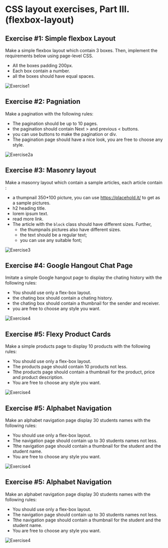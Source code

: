 # CSS layout exercises, Part III. (flexbox-layout)

## Exercise #1: Simple flexbox Layout

Make a simple flexbox layout which contain 3 boxes.
Then, implement the requirements below using page-level CSS.

  - All the boxes padding 200px.
  - Each box contain a number.
  - all the boxes should have equal spaces. 

![Exercise1](images/exercise1.png)


## Exercise #2: Pagniation

Make a pagination  with the following rules:

- The pagination should be up to 10 pages.
- the pagination should contain Next > and previous < buttons.
- you can use buttons to make the pagination or div.
- The pagination page should have a nice look, you are free to choose any style. 

![Exercise2a](images/exercise-2.jpg)


## Exercise #3: Masonry layout


Make a masonry layout which contain a sample articles, each article contain :
  - a thumpnail 350*100 picture, you can use https://placehold.it/ to get as a sample pictures.
  - h2 heading title. 
  - lorem ipsum text.
  - read more link.
  - The article with the `block` class should have different sizes. Further,
    * the thumpnails pictures also have different sizes.
    * the text should be a regular text;
    * you can use any suitable font;



![Exercise3](images/exercise-3.jpg)


## Exercise #4: Google Hangout Chat Page 

Imitate a simple Google hangout page to display the chating history with the following rules: 
  - You should use only a flex-box layout. 
  - the chating box should contain a chating history.
  - the chating box should contain a thumbnail for the sender and receiver.
  - you are free to choose any style you want. 
  
![Exercise4](images/exercise-4.jpg)


## Exercise #5: Flexy Product Cards


Make a simple products page to display 10 products with the following rules: 
  - You should use only a flex-box layout. 
  - The products page should contain 10 products not less.
  - Tthe products page should contain a thumbnail for the product, price and product description.
  - You are free to choose any style you want. 
  
![Exercise4](images/exercise-5.jpg)


## Exercise #5: Alphabet Navigation


Make an alphabet navigation page display 30 students names with the following rules: 
  - You should use only a flex-box layout. 
  - The navigation page should contain up to 30 students names not less.
  - Tthe navigation page should contain a thumbnail for the student and the student name.
  - You are free to choose any style you want. 
  
![Exercise4](images/exercise-6.jpg)


## Exercise #5: Alphabet Navigation


Make an alphabet navigation page display 30 students names with the following rules: 
  - You should use only a flex-box layout. 
  - The navigation page should contain up to 30 students names not less.
  - Tthe navigation page should contain a thumbnail for the student and the student name.
  - You are free to choose any style you want. 
  
![Exercise4](images/exercise-6.jpg)
